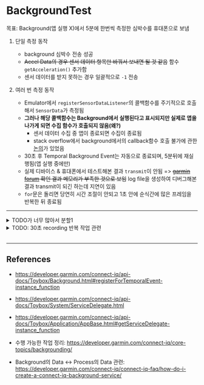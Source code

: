 # BackgroundTest
목표: Background(앱 실행 X)에서 5분에 한번씩 측정한 심박수를 휴대폰으로 보냄  

1. 단일 측정 동작
    * background 심박수 전송 성공
    * ~~Accel Data의 경우 센서 데이터 항목만 바꿔서 보내면 될 것 같음~~ 함수 `getAcceleration()` 추가함
    * 센서 데이터를 받지 못하는 경우 일괄적으로 `-1` 전송

2. 여러 번 측정 동작
    * Emulator에서 `registerSensorDataListener`의 콜백함수를 주기적으로 호출해서 `SensorData`가 측정됨
    * **그러나 해당 콜백함수는 Background에서 실행된다고 표시되지만 실제로 앱을 나가게 되면 수집 함수가 호출되지 않음(왜?)**
        - 센서 데이터 수집 중 앱이 종료되면 수집이 종료됨
        - stack overflow에서 background에서의 callback함수 호출 불가에 관한 [논의](https://stackoverflow.com/questions/66377387/garmin-makewebrequest-in-background-service-delegate-can-not-wake-app-from-callb)가 있었음
    * 30초 후 Temporal Background Event는 자동으로 종료되며, 5분뒤에 재실행됨(앱 실행 중에만)
    * 실제 디바이스 & 휴대폰에서 테스트해본 결과 `transmit`이 안됨 => ~~[garmin forum](https://forums.garmin.com/developer/connect-iq/i/bug-reports/background-event-system-does-not-work) 확인 결과 메모리가 부족한 것으로 보임~~ log file을 생성하여 디버그해본 결과 transmit이 되긴 하는데 지연이 있음
    * `for`문은 돌리면 당연히 시간 조절이 안되고 1초 안에 순식간에 많은 프레임을 반복한 뒤 종료됨

---

<details>
<summary>TODO가 너무 많아서 분할1</summary>
<div markdown = "1">

* 휴대폰이랑 연결이 안되어있어도 데이터는 계속 측정해야할 듯?
    - `phoneConnected`를 기준으로 `exit()`을 결정하면 안될 것 같음
    - `exit()`는 전체 백그라운드 프로세스를 종료하는 것 같음... 
* ~~Background에서 Fit data Simulation~~: 가능함
* Background에서 30초 동안 메모리의 Dictionary 변수에 심박수 기록?
    - 이걸 메모리 말고 [Application Storage](https://developer.garmin.com/connect-iq/api-docs/Toybox/Application/Storage.html)에 저장하고, 5분마다(휴대폰이 연결되어있지 않다면 연결될 때) 보내는 건? (근데 그냥 FIT data를 보낼 수 있으면 가장 좋을 것 같음)
        + [Sensor History](https://developer.garmin.com/connect-iq/api-docs/Toybox/SensorHistory.html#getHeartRateHistory-instance_function)를 가져와서 보내는 테스트 해보기
    - 저장데이터 구현 관련해서는 [여기](https://github.com/miharekar/ForecastLine/blob/master/source/ForecastLine.mc)를 참고해보면 좋을듯
    - Background에서는 메모리를 32KB 밖에 못써서 메모리 저장은 X.. 언제 연결될지도 몰라서 이건 안될듯
    - 그러면 `phoneConnected` & `5분 지남` 을 기준으로 `transmit()`을 실행
* 기록된 변수를 휴대폰으로 보냄
* 휴대폰으로 보낸 뒤 해당 변수 초기화
    - 초기화할 때 Key로 사용한 값도 초기화

</div>
</details>


<details>
<summary>TODO: 30초 recording 반복 작업 관련</summary>
<div markdown = "1">

* Background에서 Toybox.Timer 사용 불가
    - 어떻게 30초동안 특정 센서 데이터를 일정 간격으로 수집할 것인가?
```
Error: Permission Required
Details: Module 'Toybox.Timer' not available to 'Background'
```

* Sensor History(혹은 ActivityMonitor)로 지난 Sensor 기록 받아오기
    - `while(iter != null) iter = iter.next()`이거하면 익셉션남 왜지?
    - [Sensor Core Topics](https://developer.garmin.com/connect-iq/core-topics/sensors/)에서 `Sensor.registerSensorDataListener()`를 이용해보는 건 어떨지... → 메모리 초과

* FIT 파일 접근하는 방법?

* 현재 시간을 받아와서([참고](https://youtu.be/DPt7rkVZG1s?t=838))
    - oldest 시간보다 30초가 초과되지 않았다면 데이터 수집
    - oldest 시간보다 30초 초과되면 데이터 수집 멈춤
    - oldest 시간의 초기화 업데이트 주기: 새롭게 이벤트가 시작될때마다? < 이걸 어떻게 맞추지?

* 생각해보니까 Activity Recording이나... 암튼 따로 기록해서 넘길 순 없나

</div>
</details>



<br>

---

## References
* <https://developer.garmin.com/connect-iq/api-docs/Toybox/Background.html#registerForTemporalEvent-instance_function>
* <https://developer.garmin.com/connect-iq/api-docs/Toybox/System/ServiceDelegate.html>
* <https://developer.garmin.com/connect-iq/api-docs/Toybox/Application/AppBase.html#getServiceDelegate-instance_function>

* 수행 가능한 작업 정리: <https://developer.garmin.com/connect-iq/core-topics/backgrounding/>
* Background의 Data ↔ Process의 Data 관련: <https://developer.garmin.com/connect-iq/connect-iq-faq/how-do-i-create-a-connect-iq-background-service/>